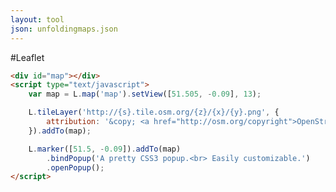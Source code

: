 ```yaml
---
layout: tool
json: unfoldingmaps.json
---
```

#Leaflet

<div id="basic"></div>

```HTML
<div id="map"></div>
<script type="text/javascript">
	var map = L.map('map').setView([51.505, -0.09], 13);

	L.tileLayer('http://{s}.tile.osm.org/{z}/{x}/{y}.png', {
	    attribution: '&copy; <a href="http://osm.org/copyright">OpenStreetMap</a> contributors'
	}).addTo(map);

	L.marker([51.5, -0.09]).addTo(map)
	    .bindPopup('A pretty CSS3 popup.<br> Easily customizable.')
	    .openPopup();
</script>
```

<link rel="stylesheet" href="http://cdn.leafletjs.com/leaflet/v1.0.0-rc.1/leaflet.css" />
<script src="http://cdn.leafletjs.com/leaflet/v1.0.0-rc.1/leaflet.js"></script>
<script type="text/javascript">
	var map = L.map('basic').setView([51.505, -0.09], 13);

	L.tileLayer('http://{s}.tile.osm.org/{z}/{x}/{y}.png', {
	    attribution: '&copy; <a href="http://osm.org/copyright">OpenStreetMap</a> contributors'
	}).addTo(map);

	L.marker([51.5, -0.09]).addTo(map)
	    .bindPopup('A pretty CSS3 popup.<br> Easily customizable.')
	    .openPopup();
</script>